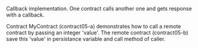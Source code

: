 Callback implementation. One contract calls another one and gets response with a callback.

Contract MyContract (contract05-a) demonstrates how to call a remote contract by passing an integer 'value'. The remote contract (contract05-b) save this 'value' in persistance variable and call method of caller.
